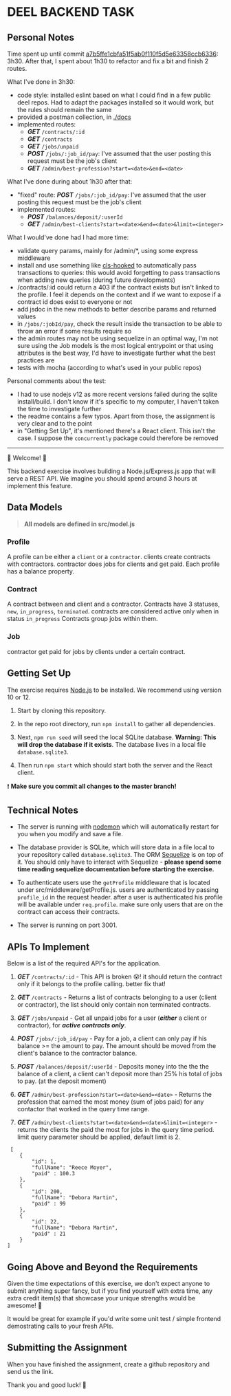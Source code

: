 # DEEL BACKEND TASK

## Personal Notes

Time spent up until commit [a7b5ffe1cbfa51f5ab0f110f5d5e63358ccb6336](https://github.com/Chonne/Deel-BE-Template/tree/a7b5ffe1cbfa51f5ab0f110f5d5e63358ccb6336): 3h30. After that, I spent about 1h30 to refactor and fix a bit and finish 2 routes.

What I've done in 3h30:

- code style: installed eslint based on what I could find in a few public deel repos. Had to adapt the packages installed so it would work, but the rules should remain the same
- provided a postman collection, in [./docs]()
- implemented routes:
  - ***GET*** `/contracts/:id`
  - ***GET*** `/contracts`
  - ***GET*** `/jobs/unpaid`
  - ***POST*** `/jobs/:job_id/pay`: I've assumed that the user posting this request must be the job's client
  - ***GET*** `/admin/best-profession?start=<date>&end=<date>`

What I've done during about 1h30 after that:

- "fixed" route: ***POST*** `/jobs/:job_id/pay`: I've assumed that the user posting this request must be the job's client
- implemented routes:
  - ***POST*** `/balances/deposit/:userId`
  - ***GET*** `/admin/best-clients?start=<date>&end=<date>&limit=<integer>`

What I would've done had I had more time:

- validate query params, mainly for /admin/*, using some express middleware
- install and use something like [cls-hooked](https://github.com/Jeff-Lewis/cls-hooked) to automatically pass transactions to queries: this would avoid forgetting to pass transactions when adding new queries (during future developments)
- /contracts/:id could return a 403 if the contract exists but isn't linked to the profile. I feel it depends on the context and if we want to expose if a contract id does exist to everyone or not
- add jsdoc in the new methods to better describe params and returned values
- in `/jobs/:jobId/pay`, check the result inside the transaction to be able to throw an error if some results require so
- the admin routes may not be using sequelize in an optimal way, I'm not sure using the Job models is the most logical entrypoint or that using attributes is the best way, I'd have to investigate further what the best practices are
- tests with mocha (according to what's used in your public repos)

Personal comments about the test:

- I had to use nodejs v12 as more recent versions failed during the sqlite install/build. I don't know if it's specific to my computer, I haven't taken the time to investigate further
- the readme contains a few typos. Apart from those, the assignment is very clear and to the point
- in "Getting Set Up", it's mentioned there's a React client. This isn't the case. I suppose the `concurrently` package could therefore be removed

---
  

💫 Welcome! 🎉


This backend exercise involves building a Node.js/Express.js app that will serve a REST API. We imagine you should spend around 3 hours at implement this feature.

## Data Models

> **All models are defined in src/model.js**

### Profile
A profile can be either a `client` or a `contractor`. 
clients create contracts with contractors. contractor does jobs for clients and get paid.
Each profile has a balance property.

### Contract
A contract between and client and a contractor.
Contracts have 3 statuses, `new`, `in_progress`, `terminated`. contracts are considered active only when in status `in_progress`
Contracts group jobs within them.

### Job
contractor get paid for jobs by clients under a certain contract.

## Getting Set Up

  
The exercise requires [Node.js](https://nodejs.org/en/) to be installed. We recommend using version 10 or 12.

  

1. Start by cloning this repository.

  

1. In the repo root directory, run `npm install` to gather all dependencies.

  

1. Next, `npm run seed` will seed the local SQLite database. **Warning: This will drop the database if it exists**. The database lives in a local file `database.sqlite3`.

  

1. Then run `npm start` which should start both the server and the React client.

  

❗️ **Make sure you commit all changes to the master branch!**

  
  

## Technical Notes

  

- The server is running with [nodemon](https://nodemon.io/) which will automatically restart for you when you modify and save a file.

- The database provider is SQLite, which will store data in a file local to your repository called `database.sqlite3`. The ORM [Sequelize](http://docs.sequelizejs.com/) is on top of it. You should only have to interact with Sequelize - **please spend some time reading sequelize documentation before starting the exercise.**

- To authenticate users use the `getProfile` middleware that is located under src/middleware/getProfile.js. users are authenticated by passing `profile_id` in the request header. after a user is authenticated his profile will be available under `req.profile`. make sure only users that are on the contract can access their contracts.
- The server is running on port 3001.

  

## APIs To Implement 

  

Below is a list of the required API's for the application.

  


1. ***GET*** `/contracts/:id` - This API is broken 😵! it should return the contract only if it belongs to the profile calling. better fix that!

1. ***GET*** `/contracts` - Returns a list of contracts belonging to a user (client or contractor), the list should only contain non terminated contracts.

1. ***GET*** `/jobs/unpaid` -  Get all unpaid jobs for a user (***either*** a client or contractor), for ***active contracts only***.

1. ***POST*** `/jobs/:job_id/pay` - Pay for a job, a client can only pay if his balance >= the amount to pay. The amount should be moved from the client's balance to the contractor balance.

1. ***POST*** `/balances/deposit/:userId` - Deposits money into the the the balance of a client, a client can't deposit more than 25% his total of jobs to pay. (at the deposit moment)

1. ***GET*** `/admin/best-profession?start=<date>&end=<date>` - Returns the profession that earned the most money (sum of jobs paid) for any contactor that worked in the query time range.

1. ***GET*** `/admin/best-clients?start=<date>&end=<date>&limit=<integer>` - returns the clients the paid the most for jobs in the query time period. limit query parameter should be applied, default limit is 2.
```
 [
    {
        "id": 1,
        "fullName": "Reece Moyer",
        "paid" : 100.3
    },
    {
        "id": 200,
        "fullName": "Debora Martin",
        "paid" : 99
    },
    {
        "id": 22,
        "fullName": "Debora Martin",
        "paid" : 21
    }
]
```

  

## Going Above and Beyond the Requirements

Given the time expectations of this exercise, we don't expect anyone to submit anything super fancy, but if you find yourself with extra time, any extra credit item(s) that showcase your unique strengths would be awesome! 🙌

It would be great for example if you'd write some unit test / simple frontend demostrating calls to your fresh APIs.

  

## Submitting the Assignment

When you have finished the assignment, create a github repository and send us the link.

  

Thank you and good luck! 🙏
